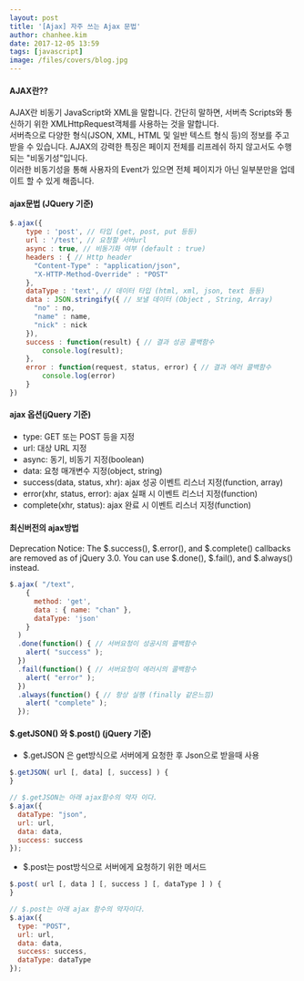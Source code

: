 ```yaml
---
layout: post
title: '[Ajax] 자주 쓰는 Ajax 문법'
author: chanhee.kim
date: 2017-12-05 13:59
tags: [javascript]
image: /files/covers/blog.jpg
---
```

#### AJAX란??
AJAX란 비동기 JavaScript와 XML을 말합니다. 간단히 말하면, 서버측 Scripts와 통신하기 위한 XMLHttpRequest객체를 사용하는 것을 말합니다.  
서버측으로 다양한 형식(JSON, XML, HTML 및 일반 텍스트 형식 등)의 정보를 주고 받을 수 있습니다. AJAX의 강력한 특징은 페이지 전체를 리프레쉬 하지 않고서도 수행 되는 "비동기성"입니다.  
이러한 비동기성을 통해 사용자의 Event가 있으면 전체 페이지가 아닌 일부분만을 업데이트 할 수 있게 해줍니다.  


#### ajax문법 (JQuery 기준)

``` javascript
$.ajax({
    type : 'post', // 타입 (get, post, put 등등)
    url : '/test', // 요청할 서버url
    async : true, // 비동기화 여부 (default : true)
    headers : { // Http header
      "Content-Type" : "application/json",
      "X-HTTP-Method-Override" : "POST"
    },
    dataType : 'text', // 데이터 타입 (html, xml, json, text 등등)
    data : JSON.stringify({ // 보낼 데이터 (Object , String, Array)
      "no" : no,
      "name" : name,
      "nick" : nick
    }),
    success : function(result) { // 결과 성공 콜백함수
        console.log(result);
    },
    error : function(request, status, error) { // 결과 에러 콜백함수
        console.log(error)
    }
})
```

#### ajax 옵션(jQuery 기준)

- type: GET 또는 POST 등을 지정
- url: 대상 URL 지정
- async: 동기, 비동기 지정(boolean)
- data: 요청 매개변수 지정(object, string)
- success(data, status, xhr): ajax 성공 이벤트 리스너 지정(function, array)
- error(xhr, status, error): ajax 실패 시 이벤트 리스너 지정(function)
- complete(xhr, status): ajax 완료 시 이벤트 리스너 지정(function)

#### 최신버전의 ajax방법
Deprecation Notice: The $.success(), $.error(), and $.complete() callbacks are removed as of jQuery 3.0. You can use $.done(), $.fail(), and $.always() instead.  
``` javascript
$.ajax( "/text",
    {
      method: 'get',
      data : { name: "chan" },
      dataType: 'json'
    }
  )
  .done(function() { // 서버요청이 성공시의 콜백함수
    alert( "success" );
  })
  .fail(function() { // 서버요청이 에러시의 콜백함수
    alert( "error" );
  })
  .always(function() { // 항상 실행 (finally 같은느낌)
    alert( "complete" );
  });
```


#### $.getJSON() 와 $.post() (jQuery 기준)
- $.getJSON 은 get방식으로 서버에게 요청한 후 Json으로 받을때 사용

``` javascript
$.getJSON( url [, data] [, success] ) {
}

// $.getJSON는 아래 ajax함수의 약자 이다.
$.ajax({
  dataType: "json",
  url: url,
  data: data,
  success: success
});
```
- $.post는 post방식으로 서버에게 요청하기 위한 메서드

``` javascript
$.post( url [, data ] [, success ] [, dataType ] ) {
}

// $.post는 아래 ajax 함수의 약자이다.
$.ajax({
  type: "POST",
  url: url,
  data: data,
  success: success,
  dataType: dataType
});

```
